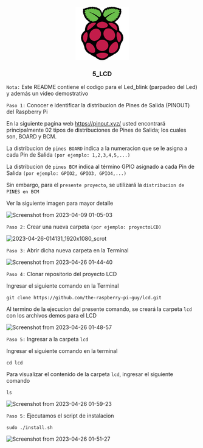 <a name="readme-top"></a>

<div align="center">

  <img src="../rp4logo.png" alt="logo" width="140"  height="auto" />
  <br/>

  <h3><b>5_LCD</b></h3>

</div>

`Nota:` Este README contiene el codigo para el Led_blink (parpadeo del Led) y además un video demostrativo

`Paso 1:` Conocer e identificar la distribucion de Pines de Salida (PINOUT) del Raspberry Pi

En la siguiente pagina web https://pinout.xyz/ usted encontrará principalmente 02 tipos de distribuciones de Pines de Salida; los cuales son, BOARD y BCM.

La distribucion de `pines BOARD` indica a la numeracion que se le asigna a cada Pin de Salida `(por ejemplo: 1,2,3,4,5,...)`

La distribucion de `pines BCM` indica al término GPIO asignado a cada Pin de Salida `(por ejemplo: GPIO2, GPIO3, GPIO4,...)`

Sin embargo, para el `presente proyecto`, se utilizará la `distribucion de PINES en BCM`

Ver la siguiente imagen para mayor detalle

![Screenshot from 2023-04-09 01-05-03](https://user-images.githubusercontent.com/81504385/230757358-6c6da901-e4ce-418e-a6e0-ecdab4b0dfb9.png)

`Paso 2:` Crear una nueva carpeta `(por ejemplo: proyectoLCD)`

![2023-04-26-014131_1920x1080_scrot](https://user-images.githubusercontent.com/81504385/234491151-0252fea5-9221-4f23-896c-d9ae5c13d68a.png)

`Paso 3:` Abrir dicha nueva carpeta en la Terminal

![Screenshot from 2023-04-26 01-44-40](https://user-images.githubusercontent.com/81504385/234491594-d834d90e-2099-4821-82eb-611818b1f0b7.png)

`Paso 4:` Clonar repositorio del proyecto LCD

Ingresar el siguiente comando en la Terminal

```
git clone https://github.com/the-raspberry-pi-guy/lcd.git
```

Al termino de la ejecucion del presente comando, se creará la carpeta `lcd` con los archivos demos para el LCD

![Screenshot from 2023-04-26 01-48-57](https://user-images.githubusercontent.com/81504385/234492528-fb0188aa-1a1c-4247-bbbf-46c8f4708aa0.png)

`Paso 5:` Ingresar a la carpeta `lcd`

Ingresar el siguiente comando en la terminal

```
cd lcd
```

Para visualizar el contenido de la carpeta `lcd`, ingresar el siguiente comando

```
ls
```

![Screenshot from 2023-04-26 01-59-23](https://user-images.githubusercontent.com/81504385/234495090-1a39be0b-0883-481c-9959-88f8d5e925ac.png)


`Paso 5:` Ejecutamos el script de instalacion

```
sudo ./install.sh
```

![Screenshot from 2023-04-26 01-51-27](https://user-images.githubusercontent.com/81504385/234493393-e178873d-d100-49c2-8808-2ec535ad751d.png)



